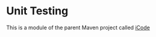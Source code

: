 # Unit Testing

This is a module of the parent Maven project called [iCode](https://github.com/AdamPanag/iCode)